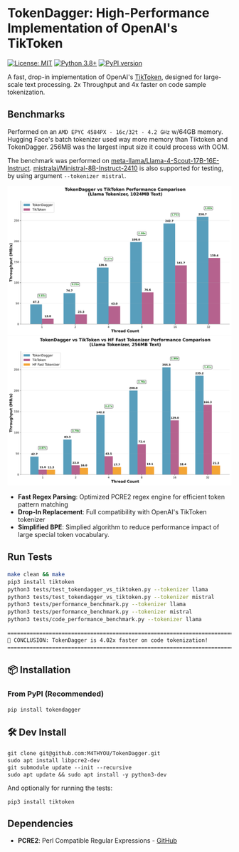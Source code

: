 # TokenDagger: High-Performance Implementation of OpenAI's TikToken

[![License: MIT](https://img.shields.io/badge/License-MIT-yellow.svg)](https://opensource.org/licenses/MIT)
[![Python 3.8+](https://img.shields.io/badge/python-3.8+-blue.svg)](https://www.python.org/downloads/)
[![PyPI version](https://badge.fury.io/py/tokendagger.svg)](https://badge.fury.io/py/tokendagger)

A fast, drop-in implementation of OpenAI's [TikToken](https://github.com/openai/tiktoken), designed for large-scale text processing. 2x Throughput and 4x faster on code sample tokenization.

## Benchmarks

Performed on an `AMD EPYC 4584PX - 16c/32t - 4.2 GHz` w/64GB memory. Hugging Face's batch tokenizer used way more memory than Tiktoken and TokenDagger. 256MB was the largest input size it could process with OOM.

The benchmark was performed on [meta-llama/Llama-4-Scout-17B-16E-Instruct](https://huggingface.co/meta-llama/Llama-4-Scout-17B-16E-Instruct/tree/main). [mistralai/Ministral-8B-Instruct-2410](https://huggingface.co/mistralai/Ministral-8B-Instruct-2410/tree/main) is also supported for testing, by using argument `--tokenizer mistral`.

![Throughput Benchmark Results](throughput_llama_1024mb.svg)
![Throughput Benchmark Results](throughput_llama_256mb.svg)

- **Fast Regex Parsing**: Optimized PCRE2 regex engine for efficient token pattern matching
- **Drop-In Replacement**: Full compatibility with OpenAI's TikToken tokenizer
- **Simplified BPE**: Simplied algorithm to reduce performance impact of large special token vocabulary.

## Run Tests

```bash
make clean && make
pip3 install tiktoken
python3 tests/test_tokendagger_vs_tiktoken.py --tokenizer llama
python3 tests/test_tokendagger_vs_tiktoken.py --tokenizer mistral
python3 tests/performance_benchmark.py --tokenizer llama
python3 tests/performance_benchmark.py --tokenizer mistral
python3 tests/code_performance_benchmark.py --tokenizer llama
```

```
================================================================================
🎉 CONCLUSION: TokenDagger is 4.02x faster on code tokenization!
================================================================================
```

## 📦 Installation

### From PyPI (Recommended)

```
pip install tokendagger
```


## 🛠️ Dev Install

```
git clone git@github.com:M4THYOU/TokenDagger.git
sudo apt install libpcre2-dev
git submodule update --init --recursive
sudo apt update && sudo apt install -y python3-dev
```

And optionally for running the tests:
```
pip3 install tiktoken
```



## Dependencies
- **PCRE2**: Perl Compatible Regular Expressions - [GitHub](https://github.com/PCRE2Project/pcre2)
